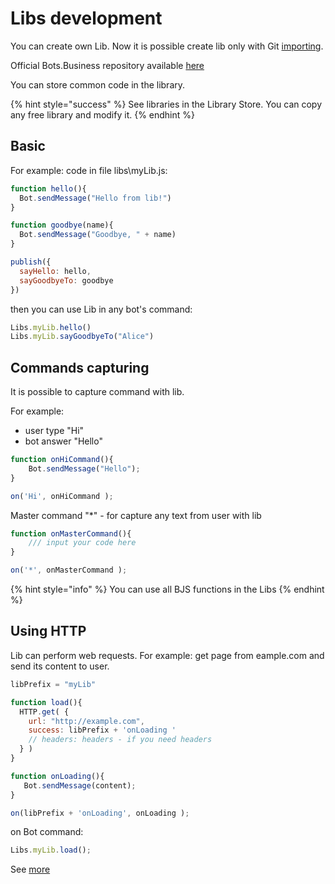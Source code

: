 # Libs development

You can create own Lib. Now it is possible create lib only with Git [importing](https://help.bots.business/git/import-bot-from-git-repository).

Official Bots.Business repository available [here](https://github.com/bots-business/store-libs)

You can store common code in the library.

{% hint style="success" %}
See libraries in the Library Store. You can copy any free library and modify it.
{% endhint %}

## Basic

For example: code in file libs\myLib.js:

```javascript
function hello(){
  Bot.sendMessage("Hello from lib!")
}

function goodbye(name){
  Bot.sendMessage("Goodbye, " + name)
}

publish({
  sayHello: hello,
  sayGoodbyeTo: goodbye     
})
```

then you can use Lib in any bot's command:

```javascript
Libs.myLib.hello()
Libs.myLib.sayGoodbyeTo("Alice") 
```

## Commands capturing

It is possible to capture command with lib.

For example:

* user type "Hi"
* bot answer "Hello" 

```javascript
function onHiCommand(){
    Bot.sendMessage("Hello");
}

on('Hi', onHiCommand );
```

Master command "\*" - for capture any text from user with lib

```javascript
function onMasterCommand(){
    /// input your code here
}

on('*', onMasterCommand );
```

{% hint style="info" %}
You can use all BJS functions in the Libs 
{% endhint %}

## Using HTTP

Lib can perform web requests. For example: get page from eample.com and send its content to user.

```javascript
libPrefix = "myLib"

function load(){
  HTTP.get( {
    url: "http://example.com",
    success: libPrefix + 'onLoading '
    // headers: headers - if you need headers
  } )
}

function onLoading(){
   Bot.sendMessage(content);
}

on(libPrefix + 'onLoading', onLoading );
```

on Bot command:

```javascript
Libs.myLib.load();
```

See [more](https://help.bots.business/scenarios-and-bjs/send-http-request)

